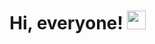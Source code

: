 
# Hi, everyone! <img src="https://raw.githubusercontent.com/MartinHeinz/MartinHeinz/master/wave.gif" width="30px">

